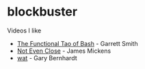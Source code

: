 # blockbuster
Videos I like

* [The Functional Tao of Bash](https://youtu.be/yD2ekOEP9sU) - Garrett Smith
* [Not Even Close](https://youtu.be/tF24WHumvIc) - James Mickens
* [wat](https://www.destroyallsoftware.com/talks/wat) - Gary Bernhardt
